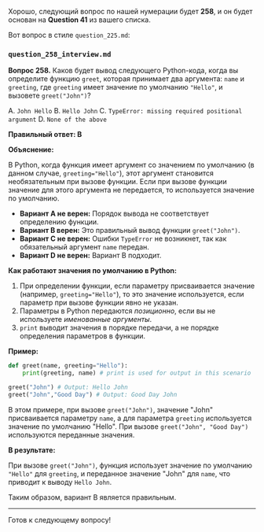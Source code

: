 Хорошо, следующий вопрос по нашей нумерации будет **258**, и он будет основан на **Question 41** из вашего списка.

Вот вопрос в стиле `question_225.md`:

### `question_258_interview.md`

**Вопрос 258.** Каков будет вывод следующего Python-кода, когда вы определите функцию `greet`, которая принимает два аргумента: `name` и `greeting`, где `greeting` имеет значение по умолчанию `"Hello"`, и вызовете `greet("John")`?

A. `John Hello`
B. `Hello John`
C. `TypeError: missing required positional argument`
D. `None of the above`

**Правильный ответ: B**

**Объяснение:**

В Python, когда функция имеет аргумент со значением по умолчанию (в данном случае, `greeting="Hello"`), этот аргумент становится необязательным при вызове функции. Если при вызове функции значение для этого аргумента не передается, то используется значение по умолчанию.

*   **Вариант A не верен:** Порядок вывода не соответствует определению функции.
*  **Вариант B верен:**  Это правильный вывод функции `greet("John")`.
*   **Вариант C не верен:**  Ошибки `TypeError` не возникнет, так как обязательный аргумент `name` передан.
*   **Вариант D не верен:** Вариант B подходит.

**Как работают значения по умолчанию в Python:**

1.  При определении функции, если параметру присваивается значение (например, `greeting="Hello"`), то это значение используется, если параметр при вызове функции явно не указан.
2.  Параметры в Python передаются *позиционно*, если вы не используете *именованные аргументы*.
3.  `print` выводит значения в порядке передачи, а не порядке определения параметров в функции.

**Пример:**

```python
def greet(name, greeting="Hello"):
    print(greeting, name) # print is used for output in this scenario

greet("John") # Output: Hello John
greet("John","Good Day") # Output: Good Day John

```

В этом примере, при вызове `greet("John")`,  значение "John" присваивается параметру `name`, а для параметра `greeting` используется значение по умолчанию "Hello". При вызове `greet("John", "Good Day")` используются переданные значения.

**В результате:**

При вызове `greet("John")`, функция использует значение по умолчанию `"Hello"` для `greeting`, и переданное значение "John" для `name`, что приводит к выводу `Hello John`.

Таким образом, вариант B является правильным.

---

Готов к следующему вопросу!
